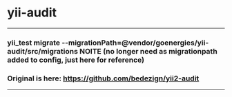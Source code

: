 # yii-audit

---

### yii_test migrate --migrationPath=@vendor/goenergies/yii-audit/src/migrations **NOITE (no longer need as migrationpath added to config, just here for reference)**

### Original is here: https://github.com/bedezign/yii2-audit

---

